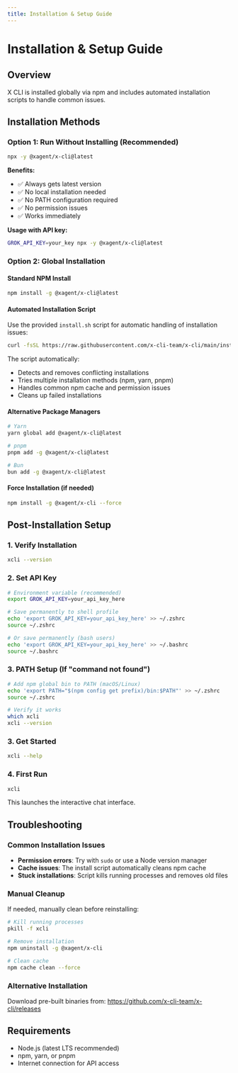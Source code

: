 ```yaml
---
title: Installation & Setup Guide
---
```


# Installation & Setup Guide

## Overview

X CLI is installed globally via npm and includes automated installation scripts to handle common issues.

## Installation Methods

### Option 1: Run Without Installing (Recommended)

```bash
npx -y @xagent/x-cli@latest
```

**Benefits:**

- ✅ Always gets latest version
- ✅ No local installation needed
- ✅ No PATH configuration required
- ✅ No permission issues
- ✅ Works immediately

**Usage with API key:**

```bash
GROK_API_KEY=your_key npx -y @xagent/x-cli@latest
```

### Option 2: Global Installation

#### Standard NPM Install

```bash
npm install -g @xagent/x-cli@latest
```

#### Automated Installation Script

Use the provided `install.sh` script for automatic handling of installation issues:

```bash
curl -fsSL https://raw.githubusercontent.com/x-cli-team/x-cli/main/install.sh | bash
```

The script automatically:

- Detects and removes conflicting installations
- Tries multiple installation methods (npm, yarn, pnpm)
- Handles common npm cache and permission issues
- Cleans up failed installations

#### Alternative Package Managers

```bash
# Yarn
yarn global add @xagent/x-cli@latest

# pnpm
pnpm add -g @xagent/x-cli@latest

# Bun
bun add -g @xagent/x-cli@latest
```

#### Force Installation (if needed)

```bash
npm install -g @xagent/x-cli --force
```

## Post-Installation Setup

### 1. Verify Installation

```bash
xcli --version
```

### 2. Set API Key

```bash
# Environment variable (recommended)
export GROK_API_KEY=your_api_key_here

# Save permanently to shell profile
echo 'export GROK_API_KEY=your_api_key_here' >> ~/.zshrc
source ~/.zshrc

# Or save permanently (bash users)
echo 'export GROK_API_KEY=your_api_key_here' >> ~/.bashrc
source ~/.bashrc
```

### 3. PATH Setup (If "command not found")

```bash
# Add npm global bin to PATH (macOS/Linux)
echo 'export PATH="$(npm config get prefix)/bin:$PATH"' >> ~/.zshrc
source ~/.zshrc

# Verify it works
which xcli
xcli --version
```

### 3. Get Started

```bash
xcli --help
```

### 4. First Run

```bash
xcli
```

This launches the interactive chat interface.

## Troubleshooting

### Common Installation Issues

- **Permission errors**: Try with `sudo` or use a Node version manager
- **Cache issues**: The install script automatically cleans npm cache
- **Stuck installations**: Script kills running processes and removes old files

### Manual Cleanup

If needed, manually clean before reinstalling:

```bash
# Kill running processes
pkill -f xcli

# Remove installation
npm uninstall -g @xagent/x-cli

# Clean cache
npm cache clean --force
```

### Alternative Installation

Download pre-built binaries from: https://github.com/x-cli-team/x-cli/releases

## Requirements

- Node.js (latest LTS recommended)
- npm, yarn, or pnpm
- Internet connection for API access
